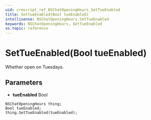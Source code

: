 ```yaml
---
uid: crmscript_ref_NSChatOpeningHours_SetTueEnabled
title: SetTueEnabled(Bool tueEnabled)
intellisense: NSChatOpeningHours.SetTueEnabled
keywords: NSChatOpeningHours, GetTueEnabled
so.topic: reference
---
```


# SetTueEnabled(Bool tueEnabled)

Whether open on Tuesdays.

## Parameters

* **tueEnabled** Bool

```crmscript
NSChatOpeningHours thing;
Bool tueEnabled;
thing.SetTueEnabled(tueEnabled);
```

